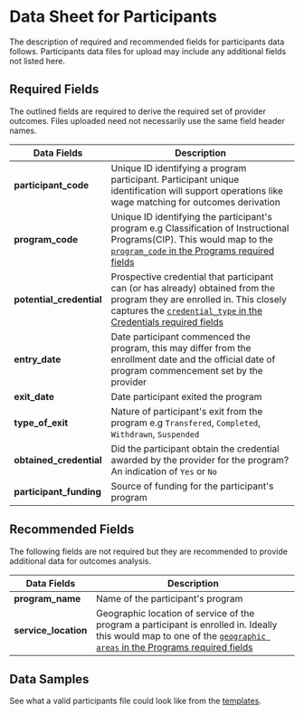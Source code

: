 # Data Sheet for Participants
The description of required and recommended fields for participants data follows. Participants data files for upload may include any additional fields not listed here.

## Required Fields
The outlined fields are required to derive the required set of provider outcomes. Files uploaded need not necessarily use the same field header names.

Data Fields | Description
------------| --------------
**participant_code** | Unique ID identifying a program participant. Participant unique identification will support operations like wage matching for outcomes derivation
**program_code** | Unique ID identifying the participant's program e.g Classification of Instructional Programs(CIP). This would map to the [`program_code` in the Programs required fields](https://github.com/workforce-data-initiative/tpot-data-definitions/blob/master/datasheets/PROGRAMS.md#required-fields) 
**potential_credential** | Prospective credential that participant can (or has already) obtained from the program they are enrolled in. This closely captures the [`credential_type` in the Credentials required fields](https://github.com/workforce-data-initiative/tpot-data-definitions/blob/master/datasheets/CREDENTIALS.md#required-fields)
**entry_date** | Date participant commenced the program, this may differ from the enrollment date and the official date of program commencement set by the provider
**exit_date** | Date participant exited the program
**type_of_exit** | Nature of participant's exit from the program e.g `Transfered`, `Completed`, `Withdrawn`, `Suspended`
**obtained_credential** | Did the participant obtain the credential awarded by the provider for the program? An indication of `Yes` or `No`
**participant_funding** | Source of funding for the participant's program


## Recommended Fields
The following fields are not required but they are recommended to provide additional data for outcomes analysis.

Data Fields | Description
------------| --------------
**program_name** | Name of the participant's program
**service_location** | Geographic location of service of the program a participant is enrolled in. Ideally this would map to one of the [`geographic areas` in the Programs required fields](https://github.com/workforce-data-initiative/tpot-data-definitions/blob/master/datasheets/PROGRAMS.md#required-fields)

## Data Samples
See what a valid participants file could look like from the [templates](https://github.com/workforce-data-initiative/tpot-data-definitions/blob/master/templates/participants.csv).
